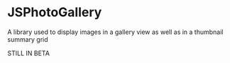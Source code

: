 # JSPhotoGallery
A library used to display images in a gallery view as well as in a thumbnail summary grid

STILL IN BETA
